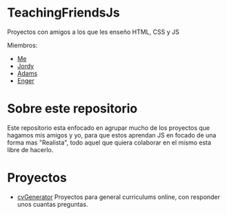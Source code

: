 # TeachingFriendsJs
Proyectos con amigos a los que les enseño HTML, CSS y JS

Miembros:
- [Me](https://github.com/Christian64)
- [Jordy](https://github.com/JorGT1)
- [Adams](https://github.com/AdamsW1221)
- [Enger](#)

# Sobre este repositorio
Este repositorio esta enfocado en agrupar mucho de los proyectos que hagamos mis amigos y yo, para que estos aprendan JS
en focado de una forma mas "Realista", todo aquel que quiera colaborar en el mismo esta libre de hacerlo.

# Proyectos
 - [cvGenerator](#) Proyectos para general curriculums online, con responder unos cuantas preguntas.

